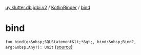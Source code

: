 [uy.klutter.db.jdbi.v2](../index.md) / [KotlinBinder](index.md) / [bind](.)


# bind
`fun bind(q:&nbsp;SQLStatement&lt;*&gt;, bind:&nbsp;Bind?, arg:&nbsp;Any?): Unit` [(source)](https://github.com/kohesive/klutter/blob/master/db-jdbi-v2-jdk6/src/main/kotlin/uy/klutter/db/jdbi/v2/KotlinBinder.kt#L21)


